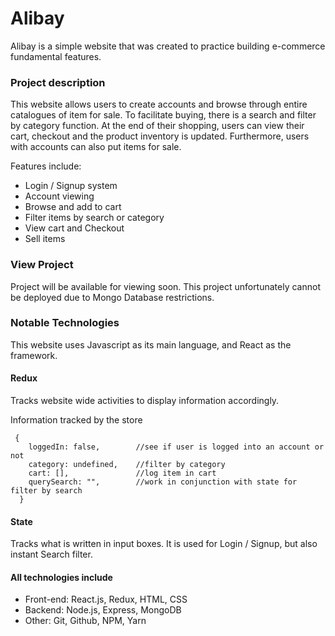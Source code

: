 # Alibay #
Alibay is a simple website that was created to practice building e-commerce fundamental features. 

### Project description ###
This website allows users to create accounts and browse through entire catalogues of item for sale. To facilitate buying, there is a search and filter by category function. At the end of their shopping, users can view their cart, checkout and the product inventory is updated. Furthermore, users with accounts can also put items for sale.

Features include:
  - Login / Signup system
  - Account viewing
  - Browse and add to cart
  - Filter items by search or category
  - View cart and Checkout
  - Sell items
  
### View Project ###
Project will be available for viewing soon.
This project unfortunately cannot be deployed due to Mongo Database restrictions.

### Notable Technologies ###
This website uses Javascript as its main language, and React as the framework. 

#### Redux ####
Tracks website wide activities to display information accordingly.

Information tracked by the store
```
 {
    loggedIn: false,        //see if user is logged into an account or not
    category: undefined,    //filter by category
    cart: [],               //log item in cart
    querySearch: "",        //work in conjunction with state for  filter by search
  }
```

#### State ####
Tracks what is written in input boxes. It is used for Login  / Signup, but also instant Search filter.

#### All technologies include ####
  - Front-end: React.js, Redux, HTML, CSS
  - Backend: Node.js, Express, MongoDB
  - Other: Git, Github, NPM, Yarn

